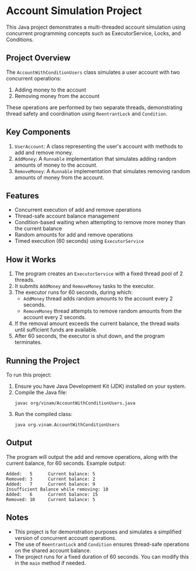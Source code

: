 # Account Simulation Project

This Java project demonstrates a multi-threaded account simulation using concurrent programming concepts such as ExecutorService, Locks, and Conditions.

## Project Overview

The `AccountWithConditionUsers` class simulates a user account with two concurrent operations:
1. Adding money to the account
2. Removing money from the account

These operations are performed by two separate threads, demonstrating thread safety and coordination using `ReentrantLock` and `Condition`.

## Key Components

1. `UserAccount`: A class representing the user's account with methods to add and remove money.
2. `AddMoney`: A `Runnable` implementation that simulates adding random amounts of money to the account.
3. `RemoveMoney`: A `Runnable` implementation that simulates removing random amounts of money from the account.

## Features

- Concurrent execution of add and remove operations
- Thread-safe account balance management
- Condition-based waiting when attempting to remove more money than the current balance
- Random amounts for add and remove operations
- Timed execution (60 seconds) using `ExecutorService`

## How it Works

1. The program creates an `ExecutorService` with a fixed thread pool of 2 threads.
2. It submits `AddMoney` and `RemoveMoney` tasks to the executor.
3. The executor runs for 60 seconds, during which:
   - `AddMoney` thread adds random amounts to the account every 2 seconds.
   - `RemoveMoney` thread attempts to remove random amounts from the account every 2 seconds.
4. If the removal amount exceeds the current balance, the thread waits until sufficient funds are available.
5. After 60 seconds, the executor is shut down, and the program terminates.

## Running the Project

To run this project:

1. Ensure you have Java Development Kit (JDK) installed on your system.
2. Compile the Java file:
   ```
   javac org/vinam/AccountWithConditionUsers.java
   ```
3. Run the compiled class:
   ```
   java org.vinam.AccountWithConditionUsers
   ```

## Output

The program will output the add and remove operations, along with the current balance, for 60 seconds. Example output:

```
Added:   5		Current balance: 5
Removed: 3		Current balance: 2
Added:   7		Current balance: 9
Insufficient Balance while removing: 10
Added:   6		Current balance: 15
Removed: 10		Current balance: 5
```

## Notes

- This project is for demonstration purposes and simulates a simplified version of concurrent account operations.
- The use of `ReentrantLock` and `Condition` ensures thread-safe operations on the shared account balance.
- The project runs for a fixed duration of 60 seconds. You can modify this in the `main` method if needed.
